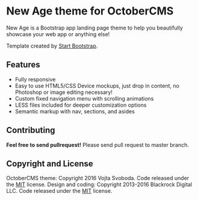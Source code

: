 # New Age theme for OctoberCMS

New Age is a Bootstrap app landing page theme to help you beautifully showcase your web app or anything else!

Template created by [Start Bootstrap](https://startbootstrap.com/template-overviews/new-age/).

## Features

- Fully responsive
- Easy to use HTML5/CSS Device mockups, just drop in content, no Photoshop or image editing necessary!
- Custom fixed navigation menu with scrolling animations
- LESS files included for deeper customization options
- Semantic markup with nav, sections, and asides

## Contributing

**Feel free to send pullrequest!** Please send pull request to master branch.

## Copyright and License

OctoberCMS theme: Copyright 2016 Vojta Svoboda. Code released under the [MIT](https://github.com/vojtasvoboda/oc-newage-theme/blob/master/LICENSE) license.
Design and coding: Copyright 2013-2016 Blackrock Digital LLC. Code released under the [MIT](https://github.com/BlackrockDigital/startbootstrap-new-age/blob/gh-pages/LICENSE) license.
